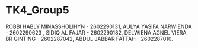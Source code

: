 # TK4_Group5
ROBBI HABLY MINASSHOLIHYN - 2602290131, 
AULYA YASIFA NARWIENDA - 2602290623 ,
SIDIQ AL FAJAR - 2602290182, 
DELWIENA AGNEL VIERA BR GINTING - 2602287042, 
ABDUL JABBAR FATTAH - 2602287010.
